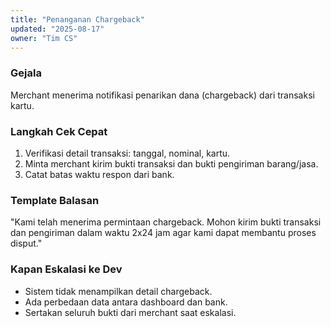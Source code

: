 ```yaml
---
title: "Penanganan Chargeback"
updated: "2025-08-17"
owner: "Tim CS"
---
```


### Gejala
Merchant menerima notifikasi penarikan dana (chargeback) dari transaksi kartu.

### Langkah Cek Cepat
1. Verifikasi detail transaksi: tanggal, nominal, kartu.
2. Minta merchant kirim bukti transaksi dan bukti pengiriman barang/jasa.
3. Catat batas waktu respon dari bank.

### Template Balasan
"Kami telah menerima permintaan chargeback. Mohon kirim bukti transaksi dan pengiriman dalam waktu 2x24 jam agar kami dapat membantu proses disput."

### Kapan Eskalasi ke Dev
- Sistem tidak menampilkan detail chargeback.
- Ada perbedaan data antara dashboard dan bank.
- Sertakan seluruh bukti dari merchant saat eskalasi.

